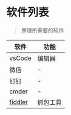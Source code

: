 # 软件列表

> 整理所需要的软件

| 软件                                                                         | 功能     |
| ---------------------------------------------------------------------------- | -------- |
| vsCode                                                                       | 编辑器   |
| 微信                                                                         | -        |
| 钉钉                                                                         | -        |
| cmder                                                                        | -        |
| [fiddler](https://wiki.dingyuegroup.cn/pages/viewpage.action?pageId=3740066) | 抓包工具 |